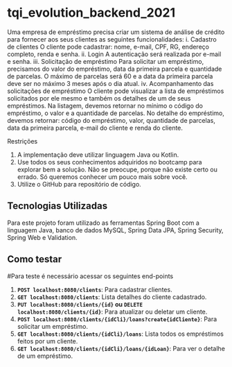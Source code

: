 # tqi_evolution_backend_2021

Uma empresa de empréstimo precisa criar um sistema de análise de crédito para fornecer aos seus clientes as seguintes funcionalidades:
i. Cadastro de clientes
    O cliente pode cadastrar: nome, e-mail, CPF, RG, endereço completo, renda e senha.
ii. Login
    A autenticação será realizada por e-mail e senha.
iii. Solicitação de empréstimo
    Para solicitar um empréstimo, precisamos do valor do empréstimo, data da primeira parcela e quantidade de parcelas.
    O máximo de parcelas será 60 e a data da primeira parcela deve ser no máximo 3 meses após o dia atual.
iv. Acompanhamento das solicitações de empréstimo
    O cliente pode visualizar a lista de empréstimos solicitados por ele mesmo e também os detalhes de um de seus empréstimos.
    Na listagem, devemos retornar no mínimo o código do empréstimo, o valor e a quantidade de parcelas.
    No detalhe do empréstimo, devemos retornar: código do empréstimo, valor, quantidade de parcelas, data da primeira parcela, e-mail do cliente e renda do cliente.

Restrições
1. A implementação deve utilizar linguagem Java ou Kotlin.
2. Use todos os seus conhecimentos adquiridos no bootcamp para explorar bem a solução. Não se preocupe, porque não existe certo ou errado. Só queremos conhecer um pouco mais sobre você.
3. Utilize o GitHub para repositório de código.

## Tecnologias Utilizadas
Para este projeto foram utilizado as ferramentas Spring Boot com a linguagem Java, banco de dados MySQL, Spring Data JPA, Spring Security, Spring Web e Validation.

## Como testar
#Para teste é necessário acessar os seguintes end-points
1. **``POST localhost:8080/clients``**: Para cadastrar clientes.
2. **``GET localhost:8080/clients``**: Lista detalhes do cliente cadastrado.
3. **``PUT localhost:8080/clients/{id}`` ou ``DELETE localhost:8080/clients/{id}``**: Para atualizar ou deletar um cliente.
5. **``POST localhost:8080/clients/{idCli}/loans?create{idCliente}``**: Para solicitar um empréstimo.
6. **``GET localhost:8080/clients/{idCli}/loans``**: Lista todos os empréstimos feitos por um cliente.
7. **``GET localhost:8080/clients/{idCli}/loans/{idLoan}``**: Para ver o detalhe de um empréstimo.
